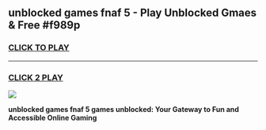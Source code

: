
## unblocked games fnaf 5 - Play Unblocked Gmaes & Free #f989p
<h3>
<a href="https://premium.freeplayer.one?title=unblocked_games_fnaf_5&ref=03M">CLICK TO PLAY</a></h3>
<hr>

<h3>
<a href="https://premium.freeplayer.one?title=unblocked_games_fnaf_5&ref=03M">CLICK 2 PLAY</a>
  
</h3>

<a href="https://premium.freeplayer.one?title=unblocked_games_fnaf_5&ref=03M"><img src="https://clearcache.store/games.png"></a>


**unblocked games fnaf 5 games unblocked: Your Gateway to Fun and Accessible Online Gaming**
